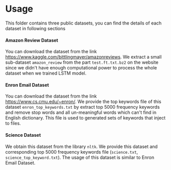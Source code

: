 # Usage

This folder contains three public datasets, you can find the details of each dataset in following sections


#### Amazon Review Dataset

You can download the dataset from the link https://www.kaggle.com/bittlingmayer/amazonreviews. We extract a small sub-dataset `amazon_review` from the part `test.ft.txt.bz2` on the website since we didn't have enough computational power to process the whole dataset when we trained LSTM model.


#### Enron Email Dataset   

You can download the dataset from the link https://www.cs.cmu.edu/~enron/. We provide the top keywords file of this dataset `enron_top_keywords.txt` by extract top 5000 frequency keywords and remove stop words and all un-meaningful words which can't find in English dictionary. This file is used to generated sets of keywords that inject to files.


#### Science Dataset

We obtain this dataset from the library `nltk`. We provide this dataset and corresponding top 5000 frequency keywords file (`science.txt`, `science_top_keyword.txt`). The usage of this dataset is similar to Enron Email Dataset.
